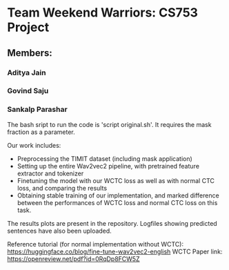# Team Weekend Warriors: CS753 Project

## Members:
### Aditya Jain
### Govind Saju
### Sankalp Parashar

The bash sript to run the code is 'script original.sh'. It requires the mask fraction as a parameter.

Our work includes:
* Preprocessing the TIMIT dataset (including mask application)
* Setting up the entire Wav2vec2 pipeline, with pretrained feature extractor and tokenizer
* Finetuning the model with our WCTC loss as well as with normal CTC loss, and comparing the results
* Obtaining stable training of our implementation, and marked difference between the performances of WCTC loss and normal CTC loss on this task. 

The results plots are present in the repository. Logfiles showing predicted sentences have also been uploaded.

Reference tutorial (for normal implementation without WCTC): https://huggingface.co/blog/fine-tune-wav2vec2-english
WCTC Paper link: https://openreview.net/pdf?id=0RqDp8FCW5Z
